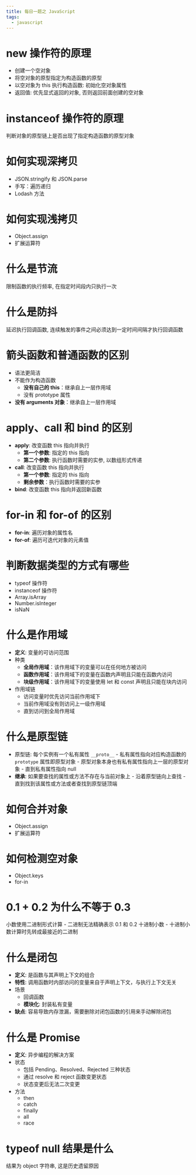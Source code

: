 ```yaml
---
title: 每日一题之 JavaScript
tags:
  - javascript
---
```

# new 操作符的原理

- 创建一个空对象
- 将空对象的原型指定为构造函数的原型
- 以空对象为 this 执行构造函数:  初始化空对象属性
- 返回值: 优先显式返回的对象, 否则返回前面创建的空对象

# instanceof 操作符的原理

判断对象的原型链上是否出现了指定构造函数的原型对象

# 如何实现深拷贝

- JSON.stringify 和 JSON.parse
- 手写：遍历递归
- Lodash 方法

# 如何实现浅拷贝

- Object.assign
- 扩展运算符

# 什么是节流

限制函数的执行频率, 在指定时间段内只执行一次

# 什么是防抖

 延迟执行回调函数, 连续触发的事件之间必须达到一定时间间隔才执行回调函数

# 箭头函数和普通函数的区别

- 语法更简洁
- 不能作为构造函数
	- **没有自己的 this**：继承自上一层作用域
	- 没有 prototype 属性
- **没有 arguments 对象**：继承自上一层作用域

# apply、call 和 bind 的区别

- **apply**: 改变函数 this 指向并执行
	- **第一个参数**: 指定的 this 指向
	- **第二个参数**: 执行函数时需要的实参, 以数组形式传递
- **call**: 改变函数 this 指向并执行
	- **第一个参数**: 指定的 this 指向
	- **剩余参数**：执行函数时需要的实参
- **bind**: 改变函数 this 指向并返回新函数

# for-in 和 for-of 的区别

- **for-in**: 遍历对象的属性名
- **for-of**: 遍历可迭代对象的元素值

# 判断数据类型的方式有哪些

- typeof 操作符
- instanceof 操作符
- Array.isArray
- Number.isInteger
- isNaN

# 什么是作用域

- **定义**: 变量的可访问范围
- 种类
	- **全局作用域**：该作用域下的变量可以在任何地方被访问
	- **函数作用域**：该作用域下的变量在函数内声明且只能在函数内访问
	- **块级作用域**：该作用域下的变量使用 let 和 const 声明且只能在块内访问
- 作用域链
	- 访问变量时优先访问当前作用域下
	- 当前作用域没有则访问上一级作用域
	- 直到访问到全局作用域

# 什么是原型链

- 原型链: 每个实例有一个私有属性 `__proto__` -  私有属性指向对应构造函数的 `prototype` 属性即原型对象 - 原型对象本身也有私有属性指向上一层的原型对象 - 直到私有属性指向 null
- **继承**: 如果要查找的属性或方法不存在与当前对象上 - 沿着原型链向上查找 - 直到找到该属性或方法或者查找到原型链顶端

# 如何合并对象

- Object.assign
- 扩展运算符

# 如何检测空对象

- Object.keys
- for-in

# 0.1 + 0.2 为什么不等于 0.3

小数使用二进制形式计算 - 二进制无法精确表示 0.1 和 0.2 十进制小数 - 十进制小数计算时先转成最接近的二进制

# 什么是闭包

- **定义**: 是函数与其声明上下文的组合
- **特性**: 调用函数时内部访问的变量来自于声明上下文，与执行上下文无关
- 场景
	- 回调函数
	- **模块化**: 封装私有变量
- **缺点**:  容易导致内存泄漏，需要删除对闭包函数的引用来手动解除闭包

# 什么是 Promise

- **定义**: 异步编程的解决方案
- 状态
	- 包括 Pending、Resolved、Rejected 三种状态
	- 通过 resolve 和 reject 函数变更状态
	- 状态变更后无法二次变更	
- 方法
	- then
	- catch
	- finally
	- all
	- race

# typeof null 结果是什么

结果为 object 字符串, 这是历史遗留原因